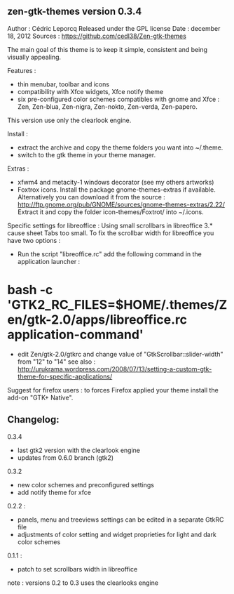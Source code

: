 zen-gtk-themes version 0.3.4
----------------------------

Author : Cédric Leporcq
Released under the GPL license
Date : december 18, 2012
Sources : https://github.com/cedl38/Zen-gtk-themes

The main goal of this theme is to keep it simple, consistent and being visually appealing.

Features :
 - thin menubar, toolbar and icons
 - compatibility with Xfce widgets, Xfce notify theme
 - six pre-configured color schemes compatibles with gnome and Xfce : Zen, Zen-blua, Zen-nigra, Zen-nokto, Zen-verda, Zen-papero.

This version use only the clearlook engine.

Install :
 - extract the archive and copy the theme folders you want into ~/.theme.
 - switch to the gtk theme in your theme manager.

Extras :
 - xfwm4 and metacity-1 windows decorator (see my others artworks)
 - Foxtrox icons. Install the package gnome-themes-extras if available. 
Alternatively you can download it from the source : http://ftp.gnome.org/pub/GNOME/sources/gnome-themes-extras/2.22/
Extract it and copy the folder icon-themes/Foxtrot/ into ~/.icons.

Specific settings for libreoffice :
Using small scrollbars in libreoffice 3.* cause sheet Tabs too small.
To fix the scrollbar width for libreoffice you have two options :
 - Run the script "libreoffice.rc"
add the following command in the application launcher :
# bash -c 'GTK2_RC_FILES=$HOME/.themes/Zen/gtk-2.0/apps/libreoffice.rc application-command'
 - edit Zen/gtk-2.0/gtkrc and change value of "GtkScrollbar::slider-width" from "12" to "14"
see also :
http://urukrama.wordpress.com/2008/07/13/setting-a-custom-gtk-theme-for-specific-applications/

Suggest for firefox users : to forces Firefox applied your theme install the add-on "GTK+ Native".

Changelog:
----------

0.3.4
- last gtk2 version with the clearlook engine
- updates from 0.6.0 branch (gtk2)

0.3.2
- new color schemes and preconfigured settings
- add notify theme for xfce

0.2.2 :
- panels, menu and treeviews settings can be edited in a separate GtkRC file
- adjustments of color setting and widget proprieties for light and dark color schemes

0.1.1 :
- patch to set scrollbars width in libreoffice

note : versions 0.2 to 0.3 uses the clearlooks engine
